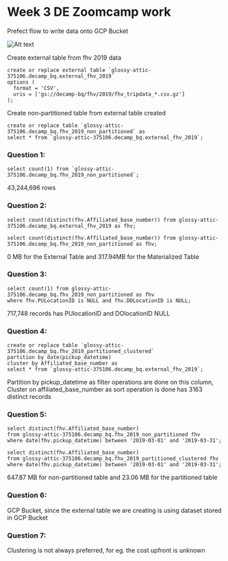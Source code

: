 # Week 3 DE Zoomcamp work

Prefect flow to write data onto GCP Bucket

![Alt text](https://github.com/inharsh/dezoomcamp-work/blob/main/week_3/images/Screenshot%202023-02-13%20173002.png?raw=true "Prefect_flow")


Create external table from fhv 2019 data

```
create or replace external table `glossy-attic-375106.decamp_bq.external_fhv_2019`
options (
  format = 'CSV',
  uris = ['gs://decamp-bq/fhv/2019/fhv_tripdata_*.csv.gz']
);
```

Create non-partitioned table from external table created

```
create or replace table `glossy-attic-375106.decamp_bq.fhv_2019_non_partitioned` as
select * from `glossy-attic-375106.decamp_bq.external_fhv_2019`;
```

### Question 1:

```select count(1) from `glossy-attic-375106.decamp_bq.fhv_2019_non_partitioned`;```

43,244,696 rows

### Question 2:

```
select count(distinct(fhv.Affiliated_base_number)) from glossy-attic-375106.decamp_bq.external_fhv_2019 as fhv;

select count(distinct(fhv.Affiliated_base_number)) from glossy-attic-375106.decamp_bq.fhv_2019_non_partitioned as fhv;
```

0 MB for the External Table and 317.94MB for the Materialized Table

### Question 3:

```
select count(1) from glossy-attic-375106.decamp_bq.fhv_2019_non_partitioned as fhv
where fhv.PULocationID is NULL and fhv.DOLocationID is NULL;
```

717,748 records has PUlocationID and DOlocationID NULL

### Question 4:

```
create or replace table `glossy-attic-375106.decamp_bq.fhv_2019_partitioned_clustered`
partition by date(pickup_datetime)
cluster by Affiliated_base_number as
select * from `glossy-attic-375106.decamp_bq.external_fhv_2019`;
```
Partition by pickup_datetime as filter operations are done on this column, Cluster on affiliated_base_number as sort operation is done has 3163 distinct records

### Question 5:

```
select distinct(fhv.Affiliated_base_number)
from glossy-attic-375106.decamp_bq.fhv_2019_non_partitioned fhv
where date(fhv.pickup_datetime) between '2019-03-01' and '2019-03-31';

select distinct(fhv.Affiliated_base_number)
from glossy-attic-375106.decamp_bq.fhv_2019_partitioned_clustered fhv
where date(fhv.pickup_datetime) between '2019-03-01' and '2019-03-31';
```

647.87 MB for non-partitioned table and 23.06 MB for the partitioned table

### Question 6:

GCP Bucket, since the external table we are creating is using dataset stored in GCP Bucket

### Question 7:

Clustering is not always preferred, for eg. the cost upfront is unknown
